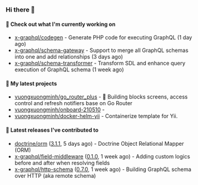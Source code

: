 ### Hi there 👋

#### 👷 Check out what I'm currently working on

- [x-graphql/codegen](https://github.com/x-graphql/codegen) - Generate PHP code for executing GraphQL (1 day ago)
- [x-graphql/schema-gateway](https://github.com/x-graphql/schema-gateway) - Support to merge all GraphQL schemas into one and add relationships (3 days ago)
- [x-graphql/schema-transformer](https://github.com/x-graphql/schema-transformer) - Transform SDL and enhance query execution of GraphQL schema (1 week ago)

#### 🌱 My latest projects

- [vuongxuongminh/go_router_plus](https://github.com/vuongxuongminh/go_router_plus) - :office: Building blocks screens, access control and refresh notifiers base on Go Router
- [vuongxuongminh/onboard-210510](https://github.com/vuongxuongminh/onboard-210510) - 
- [vuongxuongminh/docker-helm-yii](https://github.com/vuongxuongminh/docker-helm-yii) - Containerize template for Yii.

#### 🔭 Latest releases I've contributed to

- [doctrine/orm](https://github.com/doctrine/orm) ([3.1.1](https://github.com/doctrine/orm/releases/tag/3.1.1), 5 days ago) - Doctrine Object Relational Mapper (ORM)
- [x-graphql/field-middleware](https://github.com/x-graphql/field-middleware) ([0.1.0](https://github.com/x-graphql/field-middleware/releases/tag/0.1.0), 1 week ago) - Adding custom logics before and after when resolving fields
- [x-graphql/http-schema](https://github.com/x-graphql/http-schema) ([0.7.0](https://github.com/x-graphql/http-schema/releases/tag/0.7.0), 1 week ago) - Building GraphQL schema over HTTP (aka remote schema)
